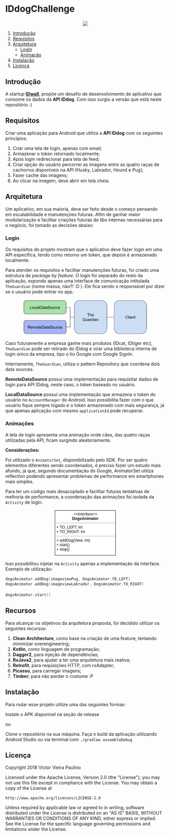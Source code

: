 # IDdogChallenge

<p align="center">
  <img src="images/app.gif" align="center" width=150>
</p>

1. [Introdução](#introduction) 
2. [Requisitos](#requirements) 
3. [Arquitetura](#architecture) 
   * [Login](#login) 
   * [Animação](#animation) 
4. [Instalação](#setup)  
5. [Licença](#license)
<a name="introduction" />

## Introdução

A startup [**IDwall**](https://idwall.co/), propõe um desafio de desenvolvimento de aplicativo que consome os dados da **API IDdog**.  Com isso surgiu a versão que está neste repositório :)
<a name="requirements" />

## Requisitos

Criar uma aplicação para Android que utiliza a **API IDdog** com os seguintes princípios:

 1. Criar uma tela de login, apenas com email;
 2. Armazenar o token retornado localmente;
 3. Após login redirecionar para tela de feed;
 4. Criar opção do usuário percorrer as imagens entre as quatro raças de cachorros disponíveis na API (Husky, Labrador, Hound e Pug);
 5. Fazer cache das imagens;
 6. Ao clicar na imagem, deve abrir em tela cheia.
<a name="architecture" />

## Arquitetura

Um aplicativo, em sua maioria, deve ser feito desde o começo pensando em escalabilidade e manutenções futuras. Afim de ganhar maior modularização e facilitar criações futuras de libs internas necessárias para o negócio, foi tomado as decisões abaixo:
<a name="login" />

### Login

Os requisitos do projeto mostram que o aplicativo deve fazer login em uma API específica, tendo como retorno um token, que depois é armazenado localmente. 

Para atender os requisitos e facilitar manutenções futuras, foi criado uma estrutura de *package by feature*. O login foi separado do resto da aplicação, expondo apenas uma interface de comunicação intitulada ```TheGuardian``` (nome massa, não?! :D ). Ele fica sendo o responsável por dizer se o usuário pode entrar no app.

<p align="center">
  <img src="images/the_guardian.png" align="center" width=400>
</p>

Caso futuramente a empresa ganhe mais produtos (IDcat, IDtiger etc), ```TheGuardian``` pode ser retirado do IDdog e virar uma biblioteca interna de login único da empresa, tipo o tio Google com Google SignIn.

Internamente, ```TheGuardian```, utiliza o pattern Repository que coordena dois data sources.

**RemoteDataSource** possui uma implementação para requisitar dados de login para API IDdog, neste caso, o token baseado no usuário.

**LocalDataSource** possui uma implementação que armazena o token do usuário no ```AccountManager``` do Android. Isso possibilita fazer com o que usuário fique sempre logado e o token armazenado com mais segurança, já que apenas aplicação com mesmo ```applicationId``` pode recuperar.
<a name="animation" />

### Animações

A tela de login apresenta uma animação onde cães, das quatro raças utilizadas pela API, ficam surgindo aleatoriamente. 

**Considerações:**

Foi utilizado o ```AnimatorSet```, disponibilizado pelo SDK. Por ser quatro elementos diferentes sendo coordenados, é preciso fazer um estudo mais afundo, já que, segundo documentação do Google, AnimatorSet utiliza reflection podendo apresentar problemas de performance em smartphones mais simples.

Para ter um código mais desacoplado e facilitar futuras tentativas de melhoria de performance, a coordenação das animações foi isolada da ```Activity``` de login.

<p align="center">
  <img src="images/interface_doganimator.png" align="center" width=200>
</p>

Isso possibilitou injetar na ```Activity``` apenas a implementação da interface. Exemplo de utilização:

```kotlin
dogsAnimator.addDog(imageviewPug, DogsAnimator.TO_LEFT)
dogsAnimator.addDog(imageviewLabrador, DogsAnimator.TO_RIGHT)

dogsAnimator.start()
```
<a name="resources" />

## Recursos

Para alcançar os objetivos da arquitetura proposta, foi decidido utilizar os seguintes recursos:

 1. **Clean Architecture**, como base na criação de uma feature, tentando minimizar overengineering;
 2. **Kotlin**, como linguagem de programação;
 3. **Dagger2**, para injeção de dependências;
 4. **RxJava2**, para ajudar a ter uma arquitetura mais reativa;
 5. **Retrofit**, para requisições HTTP, com rxAdapter;
 6. **Picasso**, para carregar imagens;
 7. **Timber**; para não perder o costume :P
<a name="setup" />

## Instalação

Para rodar esse projeto utilize uma das seguintes formas:

Instale o APK disponível na seção de release

ou

Clone o repositório na sua máquina.
Faça o build da aplicação utilizando Android Studio ou via terminal com ```./gradlew assembleDebug```

<a name="license" />

## Licença
<aside class="notice">
  
Copyright 2018 Victor Vieira Paulino

Licensed under the Apache License, Version 2.0 (the "License");
you may not use this file except in compliance with the License.
You may obtain a copy of the License at

    http://www.apache.org/licenses/LICENSE-2.0

Unless required by applicable law or agreed to in writing, software
distributed under the License is distributed on an "AS IS" BASIS,
WITHOUT WARRANTIES OR CONDITIONS OF ANY KIND, either express or implied.
See the License for the specific language governing permissions and
limitations under the License.

</aside>
